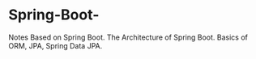 # Spring-Boot-
Notes Based on Spring Boot.
The Architecture of Spring Boot.
Basics of ORM, JPA, Spring Data JPA.

